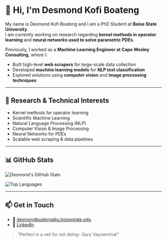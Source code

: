 

<!--


Here are some ideas to get you started:

- 🔭 I’m currently working on ...
- 🌱 I’m currently learning ...
- 👯 I’m looking to collaborate on ...
- 🤔 I’m looking for help with ...
- 💬 Ask me about ...
- 📫 How to reach me: ...
- 😄 Pronouns: ...
- ⚡ Fun fact: ...
-->
# 👋 Hi, I'm Desmond Kofi Boateng

My name is Desmond Kofi Boateng and I am a PhD Student at **Boise State University**.  
I am currently working on research regarding **kernel methods in operator learning** and **neural networks used to solve parametric PDEs**.

Previously, I worked as a **Machine Learning Engineer at Cape Wesley Consulting**, where I:
- Built high-level **web scrapers** for large-scale data collection
- Developed **machine learning models** for **NLP text classification**
- Explored solutions using **computer vision** and **image processing techniques**

---

## 🔬 Research & Technical Interests
- Kernel methods for operator learning
- Scientific Machine Learning
- Natural Language Processing (NLP)
- Computer Vision & Image Processing
- Neural Networks for PDEs
- Scalable web scraping & data pipelines

---

## 📊 GitHub Stats

![Desmond's GitHub Stats](https://github-readme-stats.vercel.app/api?username=kofidesmondML&show_icons=true&theme=github_dark&count_private=true)

![Top Languages](https://github-readme-stats.vercel.app/api/top-langs/?username=kofidesmondML&layout=compact&theme=github_dark)

---

## 📫 Get in Touch
- 📧 desmondboateng@u.boisestate.edu
- 💼 [LinkedIn](https://www.linkedin.com/in/dkboateng013/)

> “Perfect is a veil for not doing- Gary  Vaynerchuk”


